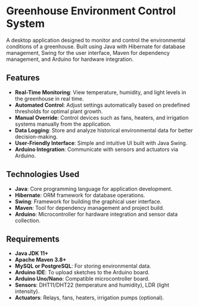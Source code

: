 # Greenhouse Environment Control System

A desktop application designed to monitor and control the environmental conditions of a greenhouse.
Built using Java with Hibernate for database management, Swing for the user interface, Maven for dependency management, and Arduino for hardware integration.

## Features

- **Real-Time Monitoring**: View temperature, humidity, and light levels in the greenhouse in real time.
- **Automated Control**: Adjust settings automatically based on predefined thresholds for optimal plant growth.
- **Manual Override**: Control devices such as fans, heaters, and irrigation systems manually from the application.
- **Data Logging**: Store and analyze historical environmental data for better decision-making.
- **User-Friendly Interface**: Simple and intuitive UI built with Java Swing.
- **Arduino Integration**: Communicate with sensors and actuators via Arduino.

## Technologies Used

- **Java**: Core programming language for application development.
- **Hibernate**: ORM framework for database operations.
- **Swing**: Framework for building the graphical user interface.
- **Maven**: Tool for dependency management and project build.
- **Arduino**: Microcontroller for hardware integration and sensor data collection.

## Requirements

- **Java JDK 11+**
- **Apache Maven 3.8+**
- **MySQL or PostgreSQL**: For storing environmental data.
- **Arduino IDE**: To upload sketches to the Arduino board.
- **Arduino Uno/Nano**: Compatible microcontroller board.
- **Sensors**: DHT11/DHT22 (temperature and humidity), LDR (light intensity).
- **Actuators**: Relays, fans, heaters, irrigation pumps (optional).
